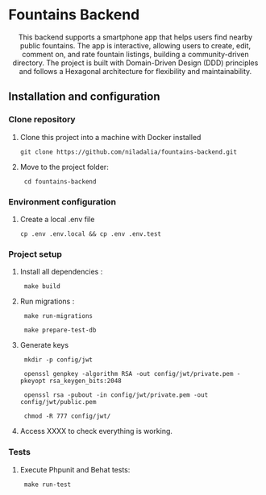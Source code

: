 # Fountains Backend
<p align="center">
This backend supports a smartphone app that helps users find nearby public fountains. The app is interactive, allowing users to create, edit, comment on, and rate fountain listings, building a community-driven directory. The project is built with Domain-Driven Design (DDD) principles and follows a Hexagonal architecture for flexibility and maintainability.
</p>

## Installation and configuration

### Clone repository

1. Clone this project into a machine with
   Docker installed

       git clone https://github.com/niladalia/fountains-backend.git

2. Move to the project folder:

        cd fountains-backend

### Environment configuration

1. Create a local .env file

       cp .env .env.local && cp .env .env.test
### Project setup

1. Install all dependencies :

        make build

2. Run migrations :

        make run-migrations

        make prepare-test-db

3. Generate keys

        mkdir -p config/jwt

        openssl genpkey -algorithm RSA -out config/jwt/private.pem -pkeyopt rsa_keygen_bits:2048

        openssl rsa -pubout -in config/jwt/private.pem -out config/jwt/public.pem
        
        chmod -R 777 config/jwt/


3. Access XXXX to check everything is working.

###  Tests

1. Execute Phpunit and Behat tests:

        make run-test
